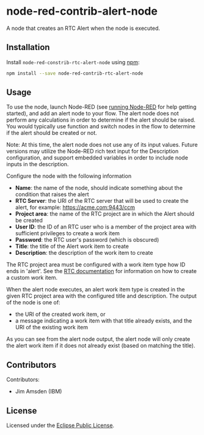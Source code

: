 # node-red-contrib-alert-node

A node that creates an RTC Alert when the node is executed.

## Installation

Install `node-red-constrib-rtc-alert-node` using [npm](https://www.npmjs.com/):

```bash
npm install --save node-red-contrib-rtc-alert-node
```

## Usage

To use the node, launch Node-RED (see [running Node-RED](http://nodered.org/docs/getting-started/running.html) for help getting started), and add an alert node to your flow. The alert node does not perform any calculations in order to determine if the alert should be raised. You would typically use function and switch nodes in the flow to determine if the alert should be created or not. 

Note: At this time, the alert node does not use any of its input values. Future versions may utilize the Node-RED rich text input for the Description configuration, and support embedded variables in order to include node inputs in the description. 

Configure the node with the following information

* **Name**: the name of the node, should indicate something about the condition that raises the alert
* **RTC Server**: the URI of the RTC server that will be used to create the alert, for example: https://acme.com:9443/ccm
* **Project area**: the name of the RTC project are in which the Alert should be created
* **User ID**: the ID of an RTC user who is a member of the project area with sufficient privileges to create a work item
* **Password**: the RTC user's password (which is obscured)
* **Title**: the title of the Alert work item to create
* **Description**: the description of the work item to create

The RTC project area must be configured with a work item type how ID ends in 'alert'. See the [RTC documentation](https://www.ibm.com/support/knowledgecenter/SSCP65_6.0.5/com.ibm.jazz.platform.doc/topics/c_administering_projects.html) for information on how to create a custom work item.

When the alert node executes, an alert work item type is created in the given RTC project area with the configured title and description. The output of the node is one of:

* the URI of the created work item, or
* a message indicating a work item with that title already exists, and the URI of the existing work item

As you can see from the alert node output, the alert node will only create the alert work item if it does not already exist (based on matching the title).

## Contributors

Contributors:

* Jim Amsden (IBM)

## License

Licensed under the [Eclipse Public License](./LICENSE.html).

